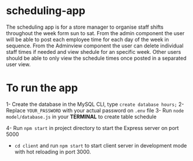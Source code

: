 # scheduling-app

The scheduling app is for a store manager to organise staff shifts throughout the week form sun to sat. From the admin component the user will be able to post each employee time for each day of the week in sequence. From the Adminview component the user can delete individual staff times if needed and view shedule for an specific week.
Other users should be able to only view the schedule times once posted in a separated user view.

# To run the app

1- Create the database in the MySQL CLI, type `create database hours;` 
2- Replace `YOUR_PASSWORD` with your actual password on `.env` file
3- Run `node model/database.js` in your **TERMINAL** to create table schedule

4- Run `npm start` in project directory to start the Express server on port 5000
- `cd client` and run `npm start` to start client server in development mode with hot reloading in port 3000.
